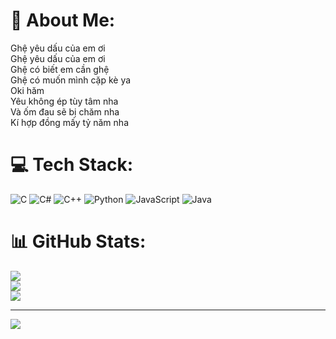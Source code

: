 # 💫 About Me:
Ghệ yêu dấu của em ơi<br>Ghệ yêu dấu của em ơi<br>Ghệ có biết em cần ghệ<br>Ghệ có muốn mình cặp kè ya<br>Oki hăm<br>Yêu không ép tùy tâm nha<br>Và ốm đau sẽ bị chăm nha<br>Kí hợp đồng mấy tỷ năm nha


# 💻 Tech Stack:
![C](https://img.shields.io/badge/c-%2300599C.svg?style=for-the-badge&logo=c&logoColor=white) ![C#](https://img.shields.io/badge/c%23-%23239120.svg?style=for-the-badge&logo=c-sharp&logoColor=white) ![C++](https://img.shields.io/badge/c++-%2300599C.svg?style=for-the-badge&logo=c%2B%2B&logoColor=white) ![Python](https://img.shields.io/badge/python-3670A0?style=for-the-badge&logo=python&logoColor=ffdd54) ![JavaScript](https://img.shields.io/badge/javascript-%23323330.svg?style=for-the-badge&logo=javascript&logoColor=%23F7DF1E) ![Java](https://img.shields.io/badge/java-%23ED8B00.svg?style=for-the-badge&logo=java&logoColor=white)
# 📊 GitHub Stats:
![](https://github-readme-stats.vercel.app/api?username=AyakaChan409&theme=dark&hide_border=false&include_all_commits=false&count_private=false)<br/>
![](https://github-readme-streak-stats.herokuapp.com/?user=AyakaChan409&theme=dark&hide_border=false)<br/>
![](https://github-readme-stats.vercel.app/api/top-langs/?username=AyakaChan409&theme=dark&hide_border=false&include_all_commits=false&count_private=false&layout=compact)

---
[![](https://visitcount.itsvg.in/api?id=AyakaChan409&icon=0&color=0)](https://visitcount.itsvg.in)

<!-- Proudly created with GPRM ( https://gprm.itsvg.in ) -->
